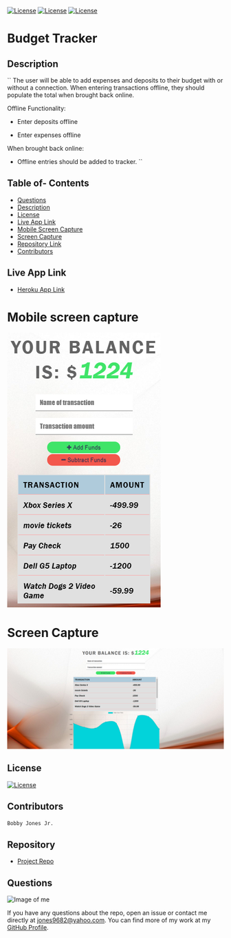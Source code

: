 [![License](http://img.shields.io/:MadeBy-BJonesJr-lightgreen?logo=gitHub)](https://github.com/jones9682/Budget-Tracker)
[![License](https://img.shields.io/github/repo-size/jones9682/Good-README-Generator?logo=gitHub)](https://github.com/jones9682/Budget-Tracker)
[![License](https://img.shields.io/github/languages/top/jones9682/Good-README-Generator?logo=github&logoColor=yellow)](https://github.com/jones9682/Budget-Tracker)

# **Budget Tracker**

## Description
``
The user will be able to add expenses and deposits to their budget with or without a connection. When entering transactions offline, they should populate the total when brought back online.

Offline Functionality:

  * Enter deposits offline

  * Enter expenses offline

When brought back online:

  * Offline entries should be added to tracker.
``
## Table of- Contents
- [Questions](#Questions)
- [Description](#Description)
- [License](#License)
- [Live App Link](#Live-App-Link)
- [Mobile Screen Capture](#Mobile-Screen-Capture)
- [Screen Capture](#Screen-Capture)
- [Repository Link](#Repository)
- [Contributors](#Contributors) 

## Live App Link

- [Heroku App Link](https://budget-tracker-84250.herokuapp.com/)

# Mobile screen capture

![mobile screen capture](./public/images/Mobile-Screenshot.png)

# Screen Capture

![screen capture](./public/images/Screenshot.png)
## License

[![License](http://img.shields.io/:license-MIT-blue.svg)](https://github.com/jones9682/Budget-Tracker/blob/master/LICENSE)

## Contributors
``
Bobby Jones Jr.
``
## Repository

- [Project Repo](https://github.com/jones9682/Budget-Tracker)

## Questions

![Image of me](https://avatars3.githubusercontent.com/u/64339522?v=4)


If you have any questions about the repo, open an issue or contact me directly at jones9682@yahoo.com. You can find more of my work at my [GitHub Profile](https://github.com/jones9682).